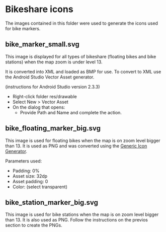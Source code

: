 # Bikeshare icons
The images contained in this folder were used to generate the icons used for bike markers.

## bike_marker_small.svg
This image is displayed for all types of bikeshare (floating bikes and bike stations) when the map
zoom is under level 13.

It is converted into XML and loaded as BMP for use. To convert to XML use the Android Studio 
Vector Asset generator.
  
(instructions for Android Studio version 2.3.3)
- Right-click folder res/drawable
- Select New > Vector Asset
- On the dialog that opens:
    - Provide Path and Name and complete the action.
 
 ## bike_floating_marker_big.svg
This image is used for floating bikes when the map is on zoom level bigger than 13. It is used as PNG and was converted using the [Generic Icon 
Generator](https://romannurik.github.io/AndroidAssetStudio/icons-generic.html).

Parameters used:
- Padding: 0%
- Asset size: 32dp
- Asset padding: 0
- Color: (select transparent)

## bike_station_marker_big.svg
This image is used for bike stations when the map is on zoom level bigger than 13. It is also used 
as PNG. Follow the instructions on the previos section to create the PNGs.